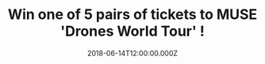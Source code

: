 ---
campaign-uuid: "c-e372edf7-303f-4636-b4c4-a7a585fb2fb5"
type: "Preview"
category: "Tickets"
date: "2018-06-14T12:00:00.000Z"
end-date: "2018-07-04T23:59:00.000Z"
disable-form: false
is_promoted: false
has_entry_page: true
title: "Win one of 5 pairs of tickets to MUSE 'Drones World Tour'\_!"
competition-description: "<p>Calling al MUSE fans! The British band have announced\
  \ plans to release their ambitious 'Drones World Tour' to cinemas worldwide on July\
  \ 12 and NME AAA want to take you there! We’ve got our hands on 5 pairs of tickets\
  \ to 5 lucky NME AAA members to win to attend the screening at a cinema of their\
  \ choice!</p>\r\n<p>Want to come along with us?</p>"
hero-header: "Win one of 5 pairs of tickets to MUSE 'Drones World Tour'!"
terms-confirmation: "N/A"
banner-img: "https://assets.expresslyapp.com/asset-2037a8e1-5010-4c0d-82d0-b3cd5a251b6b.jpg"
logo-left-href: "http://murraychalmers.com"
logo-left-image: "https://assets.expresslyapp.com/asset-eef2103a-4c33-4950-92ff-481e6b0182c2.jpg"
logo-left-title: "Murray Chalmers PR"
bg-image-hero: "https://assets.expresslyapp.com/asset-4f7199a6-ba6d-4679-9e85-82f791b48b00.jpg"
bg-image-first: "https://assets.expresslyapp.com/asset-d3f9856f-0a0c-4db6-8fff-fe0724cf0797.jpg"
bg-image-second: "https://assets.expresslyapp.com/asset-abc53c5d-92be-49d7-bac6-043363342934.jpg"
bg-image-third: "https://assets.expresslyapp.com/asset-4bc1b421-d0a2-4147-895b-046bac5db537.jpg"
section1-content: "<p>Filmed and recorded over multiple tour dates in 2016, the\_\
  'Drones World Tour'\_will showcase Muse’s career-spanning hits including ‘Psycho’\
  , ‘Madness’, ‘Uprising’, ‘Plug in Baby’, ‘Supermassive Black Hole’ and ‘Knights\
  \ of Cydonia’ amongst others.</p>\r\n<p>The film contains never-before-seen special\
  \ effects, perfectly complimenting the awe inspiring level of creative stage production\
  \ MUSE fans have come to expect, ensuring the ultimate audio / visual sensory experience\
  \ for fans of all ages.</p>"
section2-content: "<p>Alongside exclusive insight from the band talking about the\
  \ creative concept, highlights of the show include autonomous Drones flying across\
  \ the audience, giant projections and intricate, perfectly crafted LED laser works\
  \ that create an eerie, dystopian world.</p>\r\n<p>The New York Times has described\
  \ the MUSE live experience as\_“an endless build-up, heading for one peak after\
  \ another — is what a MUSE concert sets out to deliver by every means available”\
  .</p>"
section3-content: "<p>We know you won't want to miss this amazing opportunity to attend\
  \ this innovative and unforgettable show from MUSE… thanks to NME AAA you could\
  \ be wining one of 5 pairs of tickets to MUSE 'Drones World Tour' to a cinema of\
  \ your choice! Enter the form below and you could be watching MUSE on the big screen!</p>\r\
  \n<p>Good luck!</p>"
entry-title: "Win one of 5 pairs of tickets to MUSE 'Drones World Tour'!"
entry-content: "Enter the draw to win one of 5 pairs of tickets to see MUSE 'Drones\
  \ World Tour' by completing the form below before 23:59 on 4th July 2018."
has-winner: false
prize-description: "One of 5 pairs of tickets to MUSE 'Drones World Tour'!"
special-conditions: "Multiple entries are allowed up to one every day."
---